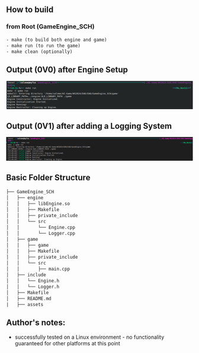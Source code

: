 
## How to build
### from Root (GameEngine_SCH)
    - make (to build both engine and game)
    - make run (to run the game)
    - make clean (optionally)

## Output (0V0) after Engine Setup

![Terminal](./assets/Output_makeRun_20241111_V0.png)

## Output (0V1) after adding a Logging System

![Terminal](./assets/Output_makeRun_20241111_V1.png)

## Basic Folder Structure
```plaintext
├── GameEngine_SCH
│   ├── engine
│   │   ├── libEngine.so
│   │   ├── Makefile
│   │   ├── private_include
│   │   └── src
│   │       └── Engine.cpp
│   │       └── Logger.cpp
│   ├── game
│   │   ├── game
│   │   ├── Makefile
│   │   ├── private_include
│   │   └── src
│   │       ├── main.cpp
│   ├── include
│   │   └── Engine.h
│   │   └── Logger.h
│   ├── Makefile
│   ├── README.md
|   ├── assets
```
## Author's notes:
- successfully tested on a Linux environment - no functionality guaranteed for other platforms at this point






